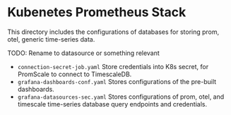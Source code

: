 # Kubenetes Prometheus Stack

This directory includes the configurations of databases for storing prom, otel, generic time-series data.

TODO: Rename to datasource or something relevant

* `connection-secret-job.yaml` Store credentials into K8s secret, for PromScale to connect to TimescaleDB.
* `grafana-dashboards-conf.yaml` Stores configurations of the pre-built dashboards.
* `grafana-datasources-sec.yaml` Stores configurations of prom, otel, and timescale time-series database query endpoints and credentials.
